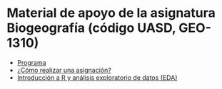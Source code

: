 # Material de apoyo de la asignatura Biogeografía (código UASD, GEO-1310)

* [Programa](programa-biogeografia-geo1310.md)
* [¿Cómo realizar una asignación?](ref/como-hacer-una-asignacion.md)
* [Introducción a R y análisis exploratorio de datos (EDA)](ref/introduccion-a-r.md)